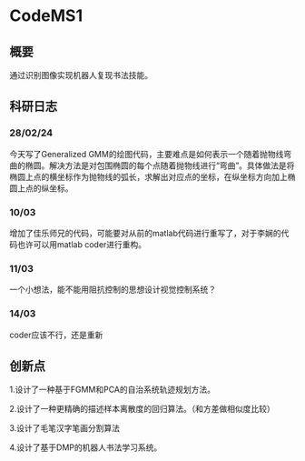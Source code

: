 # CodeMS1
## 概要
通过识别图像实现机器人复现书法技能。

## 科研日志
### 28/02/24
今天写了Generalized GMM的绘图代码，主要难点是如何表示一个随着抛物线弯曲的椭圆。解决方法是对包围椭圆的每个点随着抛物线进行“弯曲”。具体做法是将椭圆上点的横坐标作为抛物线的弧长，求解出对应点的坐标，在纵坐标方向加上椭圆上点的纵坐标。

### 10/03
增加了佳乐师兄的代码，可能要对从前的matlab代码进行重写了，对于李娴的代码也许可以用matlab coder进行重构。

### 11/03
一个小想法，能不能用阻抗控制的思想设计视觉控制系统？

### 14/03
coder应该不行，还是重新

## 创新点
1.设计了一种基于FGMM和PCA的自治系统轨迹规划方法。

2.设计了一种更精确的描述样本离散度的回归算法。（和方差做相似度比较）

3.设计了毛笔汉字笔画分割算法

4.设计了基于DMP的机器人书法学习系统。